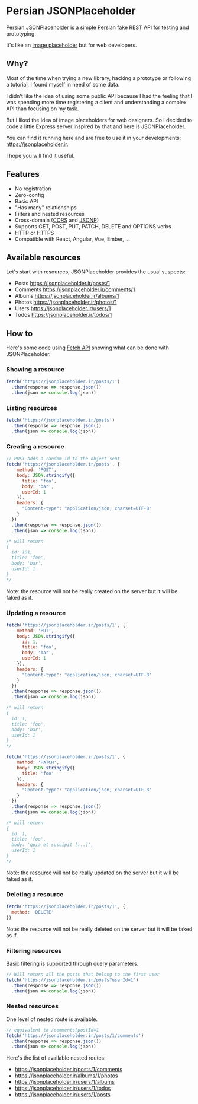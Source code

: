 # Persian JSONPlaceholder

[Persian JSONPlaceholder](https://jsonplaceholder.ir) is a simple Persian fake REST API for testing and prototyping.

It's like an [image placeholder](http://placehold.it/) but for web developers.

## Why?

Most of the time when trying a new library, hacking a prototype or following a tutorial, I found myself in need of some data.

I didn't like the idea of using some public API because I had the feeling that I was spending more time registering a client and understanding a complex API than focusing on my task.

But I liked the idea of image placeholders for web designers. So I decided to code a little Express server inspired by that and here is JSONPlaceholder.

You can find it running here and are free to use it in your developments: https://jsonplaceholder.ir. 

I hope you will find it useful.

## Features

* No registration
* Zero-config
* Basic API
* "Has many" relationships
* Filters and nested resources
* Cross-domain ([CORS](http://en.wikipedia.org/wiki/Cross-origin_resource_sharing) and [JSONP](http://en.wikipedia.org/wiki/JSONP))
* Supports GET, POST, PUT, PATCH, DELETE and OPTIONS verbs
* HTTP or HTTPS
* Compatible with React, Angular, Vue, Ember, ...

## Available resources

Let's start with resources, JSONPlaceholder provides the usual suspects:

* Posts https://jsonplaceholder.ir/posts/1
* Comments https://jsonplaceholder.ir/comments/1
* Albums https://jsonplaceholder.ir/albums/1
* Photos https://jsonplaceholder.ir/photos/1
* Users https://jsonplaceholder.ir/users/1
* Todos https://jsonplaceholder.ir/todos/1

## How to

Here's some code using [Fetch API](https://developer.mozilla.org/en-US/docs/Web/API/Fetch_API) showing what can be done with JSONPlaceholder.

### Showing a resource

```js
fetch('https://jsonplaceholder.ir/posts/1')
  .then(response => response.json())
  .then(json => console.log(json))
```

### Listing resources

```js
fetch('https://jsonplaceholder.ir/posts')
  .then(response => response.json())
  .then(json => console.log(json))
```

### Creating a resource

```js
// POST adds a random id to the object sent
fetch('https://jsonplaceholder.ir/posts', {
    method: 'POST',
    body: JSON.stringify({
      title: 'foo',
      body: 'bar',
      userId: 1
    }),
    headers: {
      "Content-type": "application/json; charset=UTF-8"
    }
  })
  .then(response => response.json())
  .then(json => console.log(json))

/* will return
{
  id: 101,
  title: 'foo',
  body: 'bar',
  userId: 1
}
*/
```

Note: the resource will not be really created on the server but it will be faked as if. 

### Updating a resource

```js
fetch('https://jsonplaceholder.ir/posts/1', {
    method: 'PUT',
    body: JSON.stringify({
      id: 1,
      title: 'foo',
      body: 'bar',
      userId: 1
    }),
    headers: {
      "Content-type": "application/json; charset=UTF-8"
    }
  })
  .then(response => response.json())
  .then(json => console.log(json))

/* will return
{
  id: 1,
  title: 'foo',
  body: 'bar',
  userId: 1
}
*/
```

```js
fetch('https://jsonplaceholder.ir/posts/1', {
    method: 'PATCH',
    body: JSON.stringify({
      title: 'foo'
    }),
    headers: {
      "Content-type": "application/json; charset=UTF-8"
    }
  })
  .then(response => response.json())
  .then(json => console.log(json))

/* will return
{
  id: 1,
  title: 'foo',
  body: 'quia et suscipit [...]',
  userId: 1
}
*/
```

Note: the resource will not be really updated on the server but it will be faked as if. 

### Deleting a resource

```js
fetch('https://jsonplaceholder.ir/posts/1', {
  method: 'DELETE'
})
```

Note: the resource will not be really deleted on the server but it will be faked as if. 

### Filtering resources

Basic filtering is supported through query parameters.

```js
// Will return all the posts that belong to the first user
fetch('https://jsonplaceholder.ir/posts?userId=1')
  .then(response => response.json())
  .then(json => console.log(json))
```

### Nested resources

One level of nested route is available.

```js
// equivalent to /comments?postId=1
fetch('https://jsonplaceholder.ir/posts/1/comments')
  .then(response => response.json())
  .then(json => console.log(json))
```

Here's the list of available nested routes:

* https://jsonplaceholder.ir/posts/1/comments
* https://jsonplaceholder.ir/albums/1/photos
* https://jsonplaceholder.ir/users/1/albums
* https://jsonplaceholder.ir/users/1/todos
* https://jsonplaceholder.ir/users/1/posts

